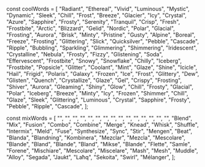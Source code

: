 const coolWords = [
"Radiant",
"Ethereal",
"Vivid",
"Luminous",
"Mystic",
"Dynamic",
"Sleek",
"Chill",
"Frost",
"Breeze",
"Glacier",
"Icy",
"Crystal",
"Azure",
"Sapphire",
"Frosty",
"Serenity",
"Tranquil",
"Crisp",
"Fresh",
"Frostbite",
"Arctic",
"Blizzard",
"Gelid",
"Nordic",
"Polar",
"Glacial",
"Frosting",
"Aurora",
"Brisk",
"Minty",
"Pristine",
"Gusty",
"Alpine",
"Boreal",
"Freeze",
"Frosting",
"Glittering",
"Slick",
"Quicksilver",
"Pebble",
"Cascade",
"Ripple",
"Bubbling",
"Sparkling",
"Glimmering",
"Shimmering",
"Iridescent",
"Crystalline",
"Nebula",
"Frosty",
"Fizzy",
"Glistening",
"Soda",
"Effervescent",
"Frostbite",
"Snowy",
"Snowflake",
"Chilly",
"Iceberg",
"Frostbite",
"Popsicle",
"Glitter",
"Coolant",
"Mint",
"Glaze",
"Shine",
"Icicle",
"Hail",
"Frigid",
"Polaris",
"Galaxy",
"Frozen",
"Ice",
"Frost",
"Glittery",
"Dew",
"Glisten",
"Quench",
"Crystallize",
"Glaze",
"Gel",
"Crispy",
"Frosting",
"Shiver",
"Aurora",
"Gleaming",
"Shiny",
"Glow",
"Chill",
"Frosty",
"Glacial",
"Polar",
"Iceberg",
"Breeze",
"Minty",
"Icy",
"Frozen",
"Shimmer",
"Chill",
"Glaze",
"Sleek",
"Glittering",
"Luminous",
"Crystal",
"Sapphire",
"Frosty",
"Pebble",
"Ripple",
"Cascade",
];

const mixWords = [
"",
"",
"",
"",
"",
"",
"",
"",
"",
"",
"",
"",
"",
"",
"",
"Blend",
"Mix",
"Fusion",
"Combo",
"Combine",
"Merge",
"Knead",
"Whisk",
"Shuffle",
"Intermix",
"Meld",
"Fuse",
"Synthesize",
"Sync",
"Stir",
"Mengen",
"Beat",
"Blanda",
"Blandning",
"Kombinera",
"Mezclar",
"Mezcla",
"Mescolare",
"Blande",
"Bland",
"Blande",
"Bland",
"Mikse",
"Blande",
"Flette",
"Samle",
"Forene",
"Mischiare",
"Mescolare",
"Miscelare",
"Mash",
"Mesh",
"Muddle",
"Alloy",
"Segada",
"Jaukt",
"Laħq",
"Sekoita",
"Swirl",
"Mélanger",
];
